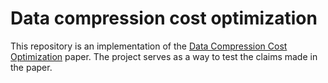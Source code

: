 # Data compression cost optimization
This repository is an implementation of the [Data Compression Cost Optimization](https://ieeexplore.ieee.org/document/7149296) paper. The project serves as a way to test the claims made in the paper.
